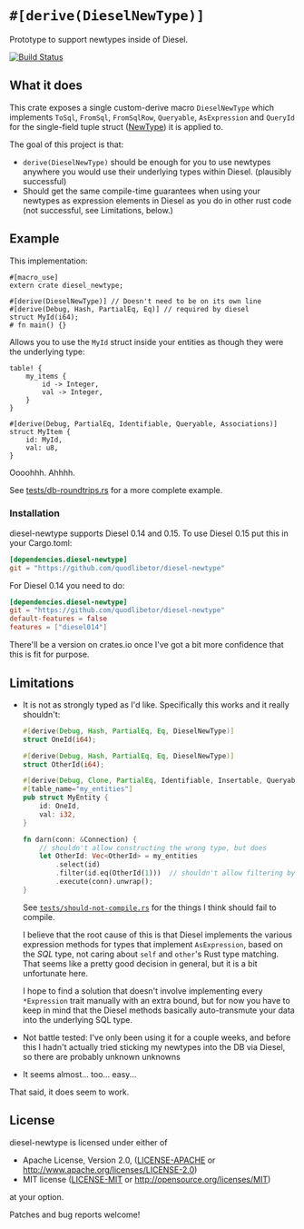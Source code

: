 # `#[derive(DieselNewType)]`

Prototype to support newtypes inside of Diesel.

[![Build Status](https://travis-ci.org/quodlibetor/diesel-newtype.svg?branch=master)](https://travis-ci.org/quodlibetor/diesel-newtype)

## What it does

This crate exposes a single custom-derive macro `DieselNewType` which
implements `ToSql`, `FromSql`, `FromSqlRow`, `Queryable`, `AsExpression` and
`QueryId` for the single-field tuple struct ([NewType][]) it is applied to.

The goal of this project is that:

* `derive(DieselNewType)` should be enough for you to use newtypes anywhere you
  would use their underlying types within Diesel. (plausibly successful)
* Should get the same compile-time guarantees when using your newtypes as
  expression elements in Diesel as you do in other rust code (not successful,
  see Limitations, below.)

[NewType]: https://aturon.github.io/features/types/newtype.html

## Example

This implementation:

```
#[macro_use]
extern crate diesel_newtype;

#[derive(DieselNewType)] // Doesn't need to be on its own line
#[derive(Debug, Hash, PartialEq, Eq)] // required by diesel
struct MyId(i64);
# fn main() {}
```

Allows you to use the `MyId` struct inside your entities as though they were
the underlying type:

```
table! {
    my_items {
        id -> Integer,
        val -> Integer,
    }
}

#[derive(Debug, PartialEq, Identifiable, Queryable, Associations)]
struct MyItem {
    id: MyId,
    val: u8,
}
```

Oooohhh. Ahhhh.

See [tests/db-roundtrips.rs](tests/db-roundtrips.rs) for a more
complete example.

### Installation

diesel-newtype supports Diesel 0.14 and 0.15. To use Diesel 0.15 put this in
your Cargo.toml:

```toml
[dependencies.diesel-newtype]
git = "https://github.com/quodlibetor/diesel-newtype"
```

For Diesel 0.14 you need to do:

```toml
[dependencies.diesel-newtype]
git = "https://github.com/quodlibetor/diesel-newtype"
default-features = false
features = ["diesel014"]
```

There'll be a version on crates.io once I've got a bit more confidence that
this is fit for purpose.

## Limitations

* It is not as strongly typed as I'd like. Specifically this works and it
  really shouldn't:

    ```rust
    #[derive(Debug, Hash, PartialEq, Eq, DieselNewType)]
    struct OneId(i64);

    #[derive(Debug, Hash, PartialEq, Eq, DieselNewType)]
    struct OtherId(i64);

    #[derive(Debug, Clone, PartialEq, Identifiable, Insertable, Queryable)]
    #[table_name="my_entities"]
    pub struct MyEntity {
        id: OneId,
        val: i32,
    }

    fn darn(conn: &Connection) {
        // shouldn't allow constructing the wrong type, but does
        let OtherId: Vec<OtherId> = my_entities
            .select(id)
            .filter(id.eq(OtherId(1)))  // shouldn't allow filtering by wrong type
            .execute(conn).unwrap();
    }
    ```

  See [`tests/should-not-compile.rs`](tests/should-not-compile.rs) for the
  things I think should fail to compile.

  I believe that the root cause of this is that Diesel implements the various
  expression methods for types that implement `AsExpression`, based on the
  _SQL_ type, not caring about `self` and `other`'s Rust type matching. That
  seems like a pretty good decision in general, but it is a bit unfortunate
  here.

  I hope to find a solution that doesn't involve implementing every
  `*Expression` trait manually with an extra bound, but for now you have to
  keep in mind that the Diesel methods basically auto-transmute your data into
  the underlying SQL type.
* Not battle tested: I've only been using it for a couple weeks, and before
  this I hadn't actually tried sticking my newtypes into the DB via Diesel, so
  there are probably unknown unknowns
* It seems almost... too... easy...

That said, it does seem to work.

## License

diesel-newtype is licensed under either of

 * Apache License, Version 2.0, ([LICENSE-APACHE](LICENSE-APACHE) or
   http://www.apache.org/licenses/LICENSE-2.0)
 * MIT license ([LICENSE-MIT](LICENSE-MIT) or
   http://opensource.org/licenses/MIT)

at your option.

Patches and bug reports welcome!
